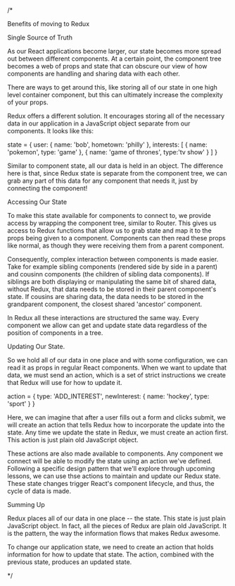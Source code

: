 /* 

Benefits of moving to Redux

Single Source of Truth

As our React applications become larger, our state becomes more spread out between
different components. At a certain point, the component tree becomes a web of props
and state that can obscure our view of how components are handling and sharing data
with each other.

There are ways to get around this, like storing all of our state in one high level
container component, but this can ultimately increase the complexity of your props.

Redux offers a different solution. It encourages storing all of the necessary data in our 
application in a JavaScript object separate from our components. It looks like this:

state = {
  user: {
    name: 'bob',
    hometown: 'philly'
  },
  interests: [
    {
      name: 'pokemon',
      type: 'game'
    },
    {
      name: 'game of thrones',
      type:'tv show'
    }
  ]
} 

Similar to component state, all our data is held in an object. The difference here is that,
since Redux state is separate from the component tree, we can grab any part of this data
for any component that needs it, just by connecting the component!

Accessing Our State

To make this state available for components to connect to, we provide access by wrapping
the component tree, similar to Router. This gives us access to Redux functions that allow
us to grab state and map it to the props being given to a component. Components can then
read these props like normal, as though they were receiving them from a parent component.

Consequently, complex interaction between components is made easier. Take for example sibling
components (rendered side by side in a parent) and cousinn components (the children of sibling
data components). If siblings are both displaying or manipulating the same bit of shared data,
without Redux, that data needs to be stored in their parent component's state. If cousins are 
sharing data, the data needs to be stored in the grandparent component, the closest shared
'ancestor' component.

In Redux all these interactions are structured the same way. Every component we allow can get
and update state data regardless of the position of components in a tree.

Updating Our State.

So we hold all of our data in one place and with some configuration, we can read it as props
in regular React components. When we want to update that data, we must send an action, which
is a set of strict instructions we create that Redux will use for how to update it.

action = {
  type: 'ADD_INTEREST',
  newInterest: {
    name: 'hockey',
    type: 'sport'
  }
} 

Here, we can imagine that after a user fills out a form and clicks submit, we will create 
an action that tells Redux how to incorporate the update into the state. Any time we 
update the state in Redux, we must create an action first. This action is just plain old
JavaScript object. 

These actions are also made available to components. Any component we connect will be able
to modify the state using an action we've defined. Following a specific design pattern that
we'll explore through upcoming lessons, we can use thse actions to maintain and update our
Redux state. These state changes trigger React's component lifecycle, and thus, the cycle
of data is made.

Summing Up

Redux places all of our data in one place -- the state. This state is just plain JavaScript
object. In fact, all the pieces of Redux are plain old JavaScript. It is the pattern, the
way the information flows that makes Redux awesome.

To change our application state, we need to create an action that holds information for how
to update that state. The action, combined with the previous state, produces an updated state.


*/
